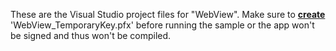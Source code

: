 These are the Visual Studio project files for "WebView". Make sure to [**create**](https://msdn.microsoft.com/es-ES/Library/windows/apps/br230260(v=vs.110).aspx) 'WebView_TemporaryKey.pfx' before running the sample or the app won't be signed and thus won't be compiled.
